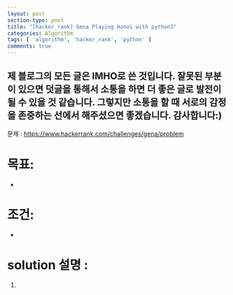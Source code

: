 ```yaml
---
layout: post
section-type: post
title: "[hacker_rank] Gena Playing Hanoi with python3"
categories: Algorithm
tags: [ 'algorithm', 'hacker_rank', 'python' ]
comments: true
---
```

제 블로그의 모든 글은 IMHO로 쓴 것입니다.
잘못된 부분이 있으면 덧글을 통해서 소통을 하면 더 좋은 글로 발전이 될 수 있을 것 같습니다.
그렇지만 소통을 할 때 서로의 감정을 존중하는 선에서 해주셨으면 좋겠습니다.
감사합니다:)
---

문제 : https://www.hackerrank.com/challenges/gena/problem


# 목표:
-

# 조건:
-

# solution 설명 :
1.


``` python


```
